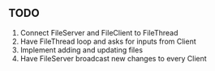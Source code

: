 ## TODO
1. Connect FileServer and FileClient to FileThread
2. Have FileThread loop and asks for inputs from Client
3. Implement adding and updating files
4. Have FileServer broadcast new changes to every Client
